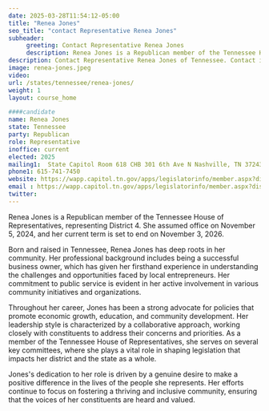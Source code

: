 ```yaml
---
date: 2025-03-28T11:54:12-05:00
title: "Renea Jones"
seo_title: "contact Representative Renea Jones"
subheader:
     greeting: Contact Representative Renea Jones
     description: Renea Jones is a Republican member of the Tennessee House of Representatives, representing District 4. She assumed office on November 5, 2024, and her current term is set to end on November 3, 2026.
description: Contact Representative Renea Jones of Tennessee. Contact information for Renea Jones includes email address, phone number, and mailing address.
image: renea-jones.jpeg
video:
url: /states/tennessee/renea-jones/
weight: 1
layout: course_home

####candidate
name: Renea Jones
state: Tennessee
party: Republican
role: Representative
inoffice: current
elected: 2025
mailing1:  State Capitol Room 618 CHB 301 6th Ave N Nashville, TN 37243
phone1: 615-741-7450
website: https://wapp.capitol.tn.gov/apps/legislatorinfo/member.aspx?district=H4/
email : https://wapp.capitol.tn.gov/apps/legislatorinfo/member.aspx?district=H4/
twitter: 
---
```

Renea Jones is a Republican member of the Tennessee House of Representatives, representing District 4. She assumed office on November 5, 2024, and her current term is set to end on November 3, 2026.

Born and raised in Tennessee, Renea Jones has deep roots in her community. Her professional background includes being a successful business owner, which has given her firsthand experience in understanding the challenges and opportunities faced by local entrepreneurs. Her commitment to public service is evident in her active involvement in various community initiatives and organizations. 

Throughout her career, Jones has been a strong advocate for policies that promote economic growth, education, and community development. Her leadership style is characterized by a collaborative approach, working closely with constituents to address their concerns and priorities. As a member of the Tennessee House of Representatives, she serves on several key committees, where she plays a vital role in shaping legislation that impacts her district and the state as a whole.

Jones's dedication to her role is driven by a genuine desire to make a positive difference in the lives of the people she represents. Her efforts continue to focus on fostering a thriving and inclusive community, ensuring that the voices of her constituents are heard and valued.
